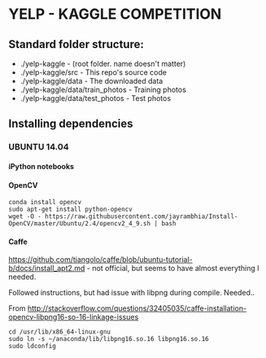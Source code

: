YELP - KAGGLE COMPETITION
=========================


Standard folder structure:
-------------------------
- ./yelp-kaggle - (root folder. name doesn't matter)
- ./yelp-kaggle/src - This repo's source code
- ./yelp-kaggle/data - The downloaded data
- ./yelp-kaggle/data/train_photos - Training photos
- ./yelp-kaggle/data/test_photos - Test photos

Installing dependencies
-----------------------

### UBUNTU 14.04

#### iPython notebooks




#### OpenCV
```
conda install opencv
sudo apt-get install python-opencv
wget -O - https://raw.githubusercontent.com/jayrambhia/Install-OpenCV/master/Ubuntu/2.4/opencv2_4_9.sh | bash
```

#### Caffe

https://github.com/tiangolo/caffe/blob/ubuntu-tutorial-b/docs/install_apt2.md - not official, but seems to have almost everything I needed.

Followed instructions, but had issue with libpng during compile. Needed..

From http://stackoverflow.com/questions/32405035/caffe-installation-opencv-libpng16-so-16-linkage-issues
```
cd /usr/lib/x86_64-linux-gnu
sudo ln -s ~/anaconda/lib/libpng16.so.16 libpng16.so.16
sudo ldconfig
```
